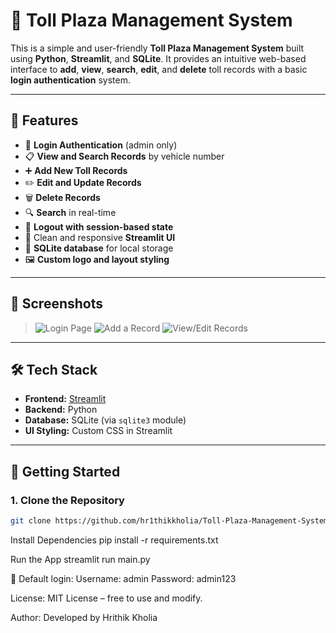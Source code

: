 # 🚧 Toll Plaza Management System

This is a simple and user-friendly **Toll Plaza Management System** built using **Python**, **Streamlit**, and **SQLite**. It provides an intuitive web-based interface to **add**, **view**, **search**, **edit**, and **delete** toll records with a basic **login authentication** system.

---

## 📌 Features

- 🔐 **Login Authentication** (admin only)
- 📋 **View and Search Records** by vehicle number
- ➕ **Add New Toll Records**
- ✏️ **Edit and Update Records**
- 🗑️ **Delete Records**
- 🔍 **Search** in real-time
- 🚪 **Logout with session-based state**
- 🎨 Clean and responsive **Streamlit UI**
- 💾 **SQLite database** for local storage
- 🖼️ **Custom logo and layout styling**

---

## 📸 Screenshots

> ![Login Page](https://github.com/user-attachments/assets/6b766cca-1aa1-4431-bbba-6219a9f8f4f9)
> ![Add a Record](https://github.com/user-attachments/assets/b86f2d82-0789-4a60-b952-323f22cc9e60)
> ![View/Edit Records](https://github.com/user-attachments/assets/2f9fb3b0-3452-4b04-8ab6-4464c450577b)



---

## 🛠️ Tech Stack

- **Frontend:** [Streamlit](https://streamlit.io/)
- **Backend:** Python
- **Database:** SQLite (via `sqlite3` module)
- **UI Styling:** Custom CSS in Streamlit

---

## 🚀 Getting Started

### 1. Clone the Repository

```bash
git clone https://github.com/hr1thikkholia/Toll-Plaza-Management-System---Basic.git
```

Install Dependencies
pip install -r requirements.txt

Run the App
streamlit run main.py

🔑 Default login:
  Username: admin
  Password: admin123


License:
MIT License – free to use and modify.

Author:
Developed by Hrithik Kholia
